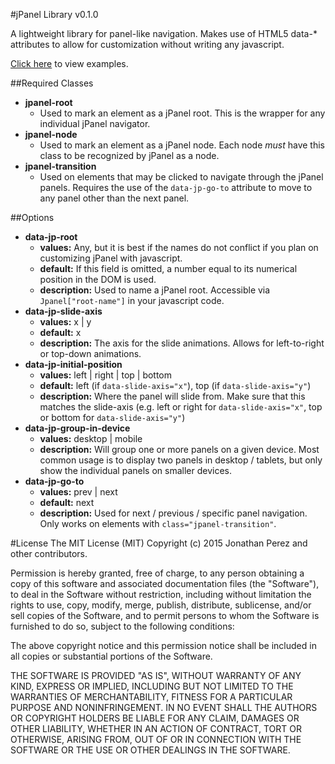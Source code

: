 #jPanel Library v0.1.0

A lightweight library for panel-like navigation. Makes use of HTML5 data-* attributes to allow for customization without writing any javascript.

[Click here](http://jperezov.github.io/jpanel/examples/) to view examples.

##Required Classes
 - **jpanel-root**
    - Used to mark an element as a jPanel root. This is the wrapper for any individual jPanel navigator.
 - **jpanel-node**
    - Used to mark an element as a jPanel node. Each node _must_ have this class to be recognized by jPanel as a node.
 - **jpanel-transition**
    - Used on elements that may be clicked to navigate through the jPanel panels. Requires the use of the `data-jp-go-to` attribute to move to any panel other than the next panel.

##Options
 - **data-jp-root**
    - **values:** Any, but it is best if the names do not conflict if you plan on customizing jPanel with javascript.
    - **default:** If this field is omitted, a number equal to its numerical position in the DOM is used.
    - **description:** Used to name a jPanel root. Accessible via `Jpanel["root-name"]` in your javascript code.
  - **data-jp-slide-axis**
    - **values:** x | y
    - **default:** x
    - **description:** The axis for the slide animations. Allows for left-to-right or top-down animations.
  - **data-jp-initial-position**
    - **values:** left | right | top | bottom
    - **default:** left (if `data-slide-axis="x"`), top (if `data-slide-axis="y"`)
    - **description:** Where the panel will slide from. Make sure that this matches the slide-axis (e.g. left or right for `data-slide-axis="x"`, top or bottom for `data-slide-axis="y"`)
  - **data-jp-group-in-device**
    - **values:** desktop | mobile
    - **description:** Will group one or more panels on a given device. Most common usage is to display two panels in desktop / tablets, but only show the individual panels on smaller devices.
  - **data-jp-go-to**
    - **values:** prev | next
    - **default:** next
    - **description:** Used for next / previous / specific panel navigation. Only works on elements with `class="jpanel-transition"`.

#License
The MIT License (MIT) Copyright (c) 2015 Jonathan Perez and other contributors.

Permission is hereby granted, free of charge, to any person obtaining a copy of this software and associated documentation files (the "Software"), to deal in the Software without restriction, including without limitation the rights to use, copy, modify, merge, publish, distribute, sublicense, and/or sell copies of the Software, and to permit persons to whom the Software is furnished to do so, subject to the following conditions:

The above copyright notice and this permission notice shall be included in all copies or substantial portions of the Software.

THE SOFTWARE IS PROVIDED "AS IS", WITHOUT WARRANTY OF ANY KIND, EXPRESS OR IMPLIED, INCLUDING BUT NOT LIMITED TO THE WARRANTIES OF MERCHANTABILITY, FITNESS FOR A PARTICULAR PURPOSE AND NONINFRINGEMENT. IN NO EVENT SHALL THE AUTHORS OR COPYRIGHT HOLDERS BE LIABLE FOR ANY CLAIM, DAMAGES OR OTHER LIABILITY, WHETHER IN AN ACTION OF CONTRACT, TORT OR OTHERWISE, ARISING FROM, OUT OF OR IN CONNECTION WITH THE SOFTWARE OR THE USE OR OTHER DEALINGS IN THE SOFTWARE.